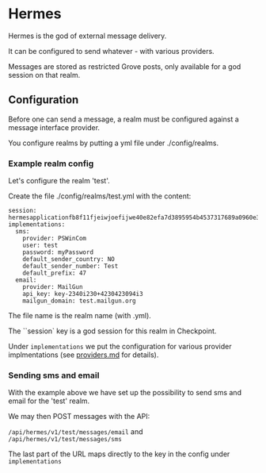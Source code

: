 Hermes
======

Hermes is the god of external message delivery.

It can be configured to send whatever - with various providers.

Messages are stored as restricted Grove posts, only available for a god session on that realm.

## Configuration

Before one can send a message, a realm must be configured against a message interface provider.

You configure realms by putting a yml file under ./config/realms.

### Example realm config

Let's configure the realm 'test'.

Create the file ./config/realms/test.yml with the content:

  ```
  session: hermesapplicationfb8f11fjeiwjoefijwe40e82efa7d3895954b4537317689a0960e35c67076
  implementations:
    sms:
      provider: PSWinCom
      user: test
      password: myPassword
      default_sender_country: NO
      default_sender_number: Test
      default_prefix: 47
    email:
      provider: MailGun
      api_key: key-2340i230+4230423094i3
      mailgun_domain: test.mailgun.org

  ```

The file name is the realm name (with .yml).

The ``session` key is a god session for this realm in Checkpoint.

Under ``implementations`` we put the configuration for various provider implmentations (see [providers.md](providers.md) for details).

### Sending sms and email

With the example above we have set up the possibility to send sms and email for the 'test' realm.

We may then POST messages with the API:

``/api/hermes/v1/test/messages/email`` and ``/api/hermes/v1/test/messages/sms``

The last part of the URL maps directly to the key in the config under ``implementations``
